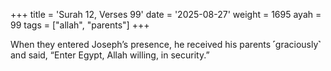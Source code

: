 +++
title = 'Surah 12, Verses 99'
date = '2025-08-27'
weight = 1695
ayah = 99
tags = ["allah", "parents"]
+++

When they entered Joseph’s presence, he received his parents ˹graciously˺ and said, “Enter Egypt, Allah willing, in security.”
